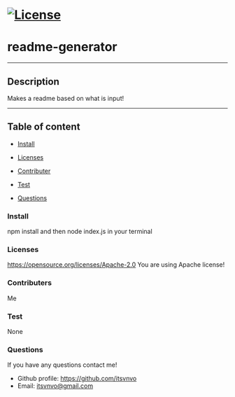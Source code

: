 
# [![License](https://img.shields.io/badge/License-Apache%202.0-blue.svg)](https://opensource.org/licenses/Apache-2.0)

# readme-generator

  ---

## Description
  Makes a readme based on what is input!



---

## Table of content
  
* [Install](#install)

* [Licenses](#licenses)

* [Contributer](#contributer)

* [Test](#test)

* [Questions](#questions)


<a name="install"/>

### Install

  npm install and then node index.js in your terminal


<a name="licenses"/>

### Licenses

   https://opensource.org/licenses/Apache-2.0
   You are using Apache license!


<a name="contributer"/>

### Contributers

  Me


<a name="test"/>

### Test

  None

  


<a name="questions"/>

### Questions

  If you have any questions contact me!
 * Github profile: https://github.com/itsvnvo
 * Email: itsvnvo@gmail.com

